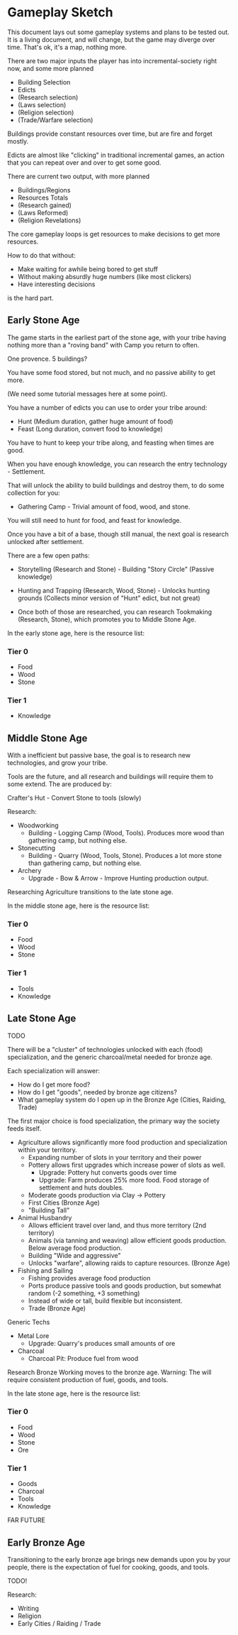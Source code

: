 # Gameplay Sketch

This document lays out some gameplay systems and plans to be tested out. It is a living document, and will change, but the game may diverge over time. That's ok, it's a map, nothing more.

There are two major inputs the player has into incremental-society right now, and some more planned

- Building Selection
- Edicts
- (Research selection)
- (Laws selection)
- (Religion selection)
- (Trade/Warfare selection)

Buildings provide constant resources over time, but are fire and forget mostly.

 Edicts are almost like "clicking" in traditional incremental games, an action that you can repeat over and over to get some good.

There are current two output, with more planned

- Buildings/Regions
- Resources Totals
- (Research gained)
- (Laws Reformed)
- (Religion Revelations)

The core gameplay loops is get resources to make decisions to get more resources. 

How to do that without:

- Make waiting for awhile being bored to get stuff
- Without making absurdly huge numbers (like most clickers)
- Have interesting decisions

is the hard part.

## Early Stone Age

The game starts in the earliest part of the stone age, with your tribe having nothing more than a "roving band" with Camp you return to often.

One provence. 5 buildings?

You have some food stored, but not much, and no passive ability to get more.

(We need some tutorial messages here at some point).

You have a number of edicts you can use to order your tribe around:

- Hunt (Medium duration, gather huge amount of food)
- Feast (Long duration, convert food to knowledge)

You have to hunt to keep your tribe along, and feasting when times are good.

When you have enough knowledge, you can research the entry technology - Settlement. 

That will unlock the ability to build buildings and destroy them, to do some collection for you:

- Gathering Camp - Trivial amount of food, wood, and stone.

You will still need to hunt for food, and feast for knowledge. 

Once you have a bit of a base, though still manual, the next goal is research unlocked after settlement.

There are a few open paths:

- Storytelling (Research and Stone) - Building "Story Circle" (Passive knowledge)
- Hunting and Trapping (Research, Wood, Stone) - Unlocks hunting grounds (Collects minor version of "Hunt" edict, but not great)

- Once both of those are researched, you can research Tookmaking (Research, Stone), which promotes you to Middle Stone Age.

In the early stone age, here is the resource list:

### Tier 0

- Food
- Wood
- Stone

### Tier 1

- Knowledge

## Middle Stone Age

With a inefficient but passive base, the goal is to research new technologies, and grow your tribe.

Tools are the future, and all research and buildings will require them to some extend. The are produced by:

Crafter's Hut - Convert Stone to tools (slowly)

Research:

- Woodworking
    - Building - Logging Camp (Wood, Tools). Produces more wood than gathering camp, but nothing else.
- Stonecutting
    - Building - Quarry (Wood, Tools, Stone). Produces a lot more stone than gathering camp, but nothing else.
- Archery
    - Upgrade - Bow & Arrow - Improve Hunting production output.

Researching Agriculture transitions to the late stone age.

In the middle stone age, here is the resource list:

### Tier 0
- Food
- Wood
- Stone

### Tier 1

- Tools
- Knowledge

## Late Stone Age

TODO

There will be a "cluster" of technologies unlocked with each (food) specialization, and the generic charcoal/metal needed for bronze age.

Each specialization will answer:

- How do I get more food?
- How do I get "goods", needed by bronze age citizens?
- What gameplay system do I open up in the Bronze Age (Cities, Raiding, Trade)

The first major choice is food specialization, the primary way the society feeds itself.


- Agriculture allows significantly more food production and specialization within your territory.
    - Expanding number of slots in your territory and their power
    - Pottery allows first upgrades which increase power of slots as well.
        - Upgrade: Pottery hut converts goods over time
        - Upgrade: Farm produces 25% more food. Food storage of settlement and huts doubles.
    - Moderate goods production via Clay -> Pottery
    - First Cities (Bronze Age)
    - "Building Tall"
- Animal Husbandry
    - Allows efficient travel over land, and thus more territory (2nd territory)
    - Animals (via tanning and weaving) allow efficient goods production. Below average food production.
    - Building "Wide and aggressive"
    - Unlocks "warfare", allowing raids to capture resources. (Bronze Age)
- Fishing and Sailing
    - Fishing provides average food production
    - Ports produce passive tools and goods production, but somewhat random (-2 something, +3 something)
    - Instead of wide or tall, build flexible but inconsistent.
    - Trade (Bronze Age)


Generic Techs

- Metal Lore
    - Upgrade: Quarry's produces small amounts of ore
- Charcoal
    - Charcoal Pit: Produce fuel from wood

Research Bronze Working moves to the bronze age. Warning: The will require consistent production of fuel, goods, and tools.

In the late stone age, here is the resource list:

### Tier 0

- Food
- Wood
- Stone
- Ore

### Tier 1

- Goods
- Charcoal
- Tools
- Knowledge


FAR FUTURE

## Early Bronze Age

Transitioning to the early bronze age brings new demands upon you by your people, there is the expectation of fuel for cooking, goods, and tools.

TODO!

Research:

- Writing
- Religion
- Early Cities / Raiding / Trade
